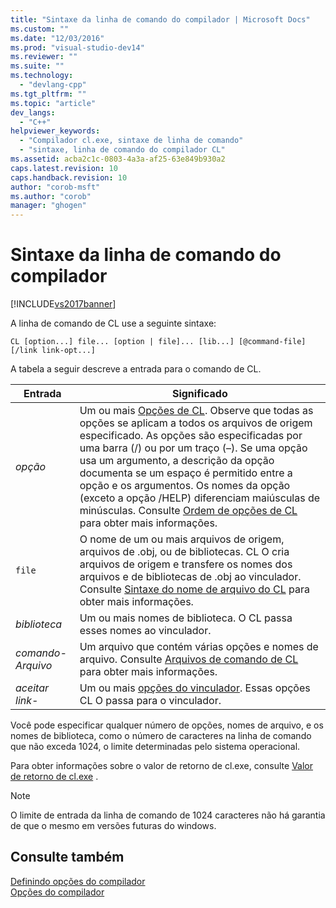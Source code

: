 ```yaml
---
title: "Sintaxe da linha de comando do compilador | Microsoft Docs"
ms.custom: ""
ms.date: "12/03/2016"
ms.prod: "visual-studio-dev14"
ms.reviewer: ""
ms.suite: ""
ms.technology: 
  - "devlang-cpp"
ms.tgt_pltfrm: ""
ms.topic: "article"
dev_langs: 
  - "C++"
helpviewer_keywords: 
  - "Compilador cl.exe, sintaxe de linha de comando"
  - "sintaxe, linha de comando do compilador CL"
ms.assetid: acba2c1c-0803-4a3a-af25-63e849b930a2
caps.latest.revision: 10
caps.handback.revision: 10
author: "corob-msft"
ms.author: "corob"
manager: "ghogen"
---
```

# Sintaxe da linha de comando do compilador
[!INCLUDE[vs2017banner](../../assembler/inline/includes/vs2017banner.md)]

A linha de comando de CL use a seguinte sintaxe:  
  
```  
CL [option...] file... [option | file]... [lib...] [@command-file] [/link link-opt...]  
```  
  
 A tabela a seguir descreve a entrada para o comando de CL.  
  
|Entrada|Significado|  
|-------------|-----------------|  
|*opção*|Um ou mais [Opções de CL](../../build/reference/compiler-options.md).  Observe que todas as opções se aplicam a todos os arquivos de origem especificado.  As opções são especificadas por uma barra \(\/\) ou por um traço \(–\).  Se uma opção usa um argumento, a descrição da opção documenta se um espaço é permitido entre a opção e os argumentos.  Os nomes da opção \(exceto a opção \/HELP\) diferenciam maiúsculas de minúsculas.  Consulte [Ordem de opções de CL](../../build/reference/order-of-cl-options.md) para obter mais informações.|  
|`file`|O nome de um ou mais arquivos de origem, arquivos de .obj, ou de bibliotecas.  CL O cria arquivos de origem e transfere os nomes dos arquivos e de bibliotecas de .obj ao vinculador.  Consulte [Sintaxe do nome de arquivo do CL](../../build/reference/cl-filename-syntax.md) para obter mais informações.|  
|*biblioteca*|Um ou mais nomes de biblioteca.  O CL passa esses nomes ao vinculador.|  
|*comando\-Arquivo*|Um arquivo que contém várias opções e nomes de arquivo.  Consulte [Arquivos de comando de CL](../../build/reference/cl-command-files.md) para obter mais informações.|  
|*aceitar link\-*|Um ou mais [opções do vinculador](../../build/reference/linker-options.md).  Essas opções CL O passa para o vinculador.|  
  
 Você pode especificar qualquer número de opções, nomes de arquivo, e os nomes de biblioteca, como o número de caracteres na linha de comando que não exceda 1024, o limite determinadas pelo sistema operacional.  
  
 Para obter informações sobre o valor de retorno de cl.exe, consulte [Valor de retorno de cl.exe](../../build/reference/return-value-of-cl-exe.md) .  
  
> [!NOTE]
>  O limite de entrada da linha de comando de 1024 caracteres não há garantia de que o mesmo em versões futuras do windows.  
  
## Consulte também  
 [Definindo opções do compilador](../Topic/Setting%20Compiler%20Options.md)   
 [Opções do compilador](../../build/reference/compiler-options.md)